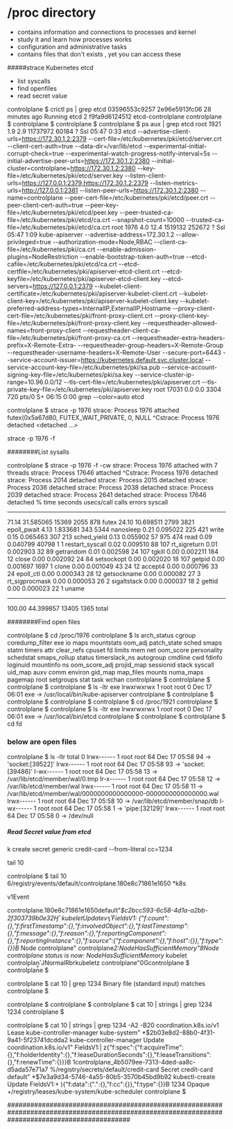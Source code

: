 # /proc directory


- contains information and connections to processes and kernel
- study it and learn how processes works 
- configuration and administrative tasks
- contains files that don't exists , yet you can access these

#####strace Kubernetes etcd

- list syscalls
- find openfiles
- read secret value




controlplane $ crictl ps | grep etcd
03596553c9257       2e96e5913fc06       28 minutes ago      Running             etcd                      2                   f9fa9d6124512       etcd-controlplane
controlplane $ 
controlplane $ 
controlplane $ 
controlplane $ ps aux | grep etcd
root        1921  1.9  2.9 11737972 60184 ?      Ssl  05:47   0:33 etcd --advertise-client-urls=https://172.30.1.2:2379 --cert-file=/etc/kubernetes/pki/etcd/server.crt --client-cert-auth=true --data-dir=/var/lib/etcd --experimental-initial-corrupt-check=true --experimental-watch-progress-notify-interval=5s --initial-advertise-peer-urls=https://172.30.1.2:2380 --initial-cluster=controlplane=https://172.30.1.2:2380 --key-file=/etc/kubernetes/pki/etcd/server.key --listen-client-urls=https://127.0.0.1:2379,https://172.30.1.2:2379 --listen-metrics-urls=http://127.0.0.1:2381 --listen-peer-urls=https://172.30.1.2:2380 --name=controlplane --peer-cert-file=/etc/kubernetes/pki/etcd/peer.crt --peer-client-cert-auth=true --peer-key-file=/etc/kubernetes/pki/etcd/peer.key --peer-trusted-ca-file=/etc/kubernetes/pki/etcd/ca.crt --snapshot-count=10000 --trusted-ca-file=/etc/kubernetes/pki/etcd/ca.crt
root        1976  4.0 12.4 1519132 252672 ?      Ssl  05:47   1:09 kube-apiserver --advertise-address=172.30.1.2 --allow-privileged=true --authorization-mode=Node,RBAC --client-ca-file=/etc/kubernetes/pki/ca.crt --enable-admission-plugins=NodeRestriction --enable-bootstrap-token-auth=true --etcd-cafile=/etc/kubernetes/pki/etcd/ca.crt --etcd-certfile=/etc/kubernetes/pki/apiserver-etcd-client.crt --etcd-keyfile=/etc/kubernetes/pki/apiserver-etcd-client.key --etcd-servers=https://127.0.0.1:2379 --kubelet-client-certificate=/etc/kubernetes/pki/apiserver-kubelet-client.crt --kubelet-client-key=/etc/kubernetes/pki/apiserver-kubelet-client.key --kubelet-preferred-address-types=InternalIP,ExternalIP,Hostname --proxy-client-cert-file=/etc/kubernetes/pki/front-proxy-client.crt --proxy-client-key-file=/etc/kubernetes/pki/front-proxy-client.key --requestheader-allowed-names=front-proxy-client --requestheader-client-ca-file=/etc/kubernetes/pki/front-proxy-ca.crt --requestheader-extra-headers-prefix=X-Remote-Extra- --requestheader-group-headers=X-Remote-Group --requestheader-username-headers=X-Remote-User --secure-port=6443 --service-account-issuer=https://kubernetes.default.svc.cluster.local --service-account-key-file=/etc/kubernetes/pki/sa.pub --service-account-signing-key-file=/etc/kubernetes/pki/sa.key --service-cluster-ip-range=10.96.0.0/12 --tls-cert-file=/etc/kubernetes/pki/apiserver.crt --tls-private-key-file=/etc/kubernetes/pki/apiserver.key
root       17031  0.0  0.0   3304   720 pts/0    S+   06:15   0:00 grep --color=auto etcd


controlplane $ strace -p 1976
strace: Process 1976 attached
futex(0x5a67d80, FUTEX_WAIT_PRIVATE, 0, NULL
^Cstrace: Process 1976 detached
 <detached ...>



strace -p 1976 -f

########List sysalls

controlplane $ strace -p 1976 -f -cw
strace: Process 1976 attached with 7 threads
strace: Process 17646 attached
^Cstrace: Process 1976 detached
strace: Process 2014 detached
strace: Process 2015 detached
strace: Process 2036 detached
strace: Process 2038 detached
strace: Process 2039 detached
strace: Process 2641 detached
strace: Process 17646 detached
% time     seconds  usecs/call     calls    errors syscall
------ ----------- ----------- --------- --------- ----------------
 71.14   31.585065       15369      2055       878 futex
 24.10   10.698511        2799      3821           epoll_pwait
  4.13    1.833681         343      5344           nanosleep
  0.21    0.095022         225       421           write
  0.15    0.065463         307       213           sched_yield
  0.13    0.055902          57       975       474 read
  0.09    0.040799       40798         1         1 restart_syscall
  0.02    0.009510          88       107           rt_sigreturn
  0.01    0.002903          32        89           getrandom
  0.01    0.002598          24       107           tgkill
  0.00    0.002211         184        12           close
  0.00    0.002092          24        84           setsockopt
  0.00    0.002020          18       107           getpid
  0.00    0.001697        1697         1           clone
  0.00    0.001049          43        24        12 accept4
  0.00    0.000796          33        24           epoll_ctl
  0.00    0.000343          28        12           getsockname
  0.00    0.000082          27         3           rt_sigprocmask
  0.00    0.000053          26         2           sigaltstack
  0.00    0.000037          18         2           gettid
  0.00    0.000023          22         1           uname
------ ----------- ----------- --------- --------- ----------------
100.00   44.399857                 13405      1365 total




########Find open files

controlplane $ cd /proc/1976
controlplane $ ls
arch_status  cgroup      coredump_filter  exe      io         maps       mountstats  oom_adj        patch_state  sched      smaps         statm    timers
attr         clear_refs  cpuset           fd       limits     mem        net         oom_score      personality  schedstat  smaps_rollup  status   timerslack_ns
autogroup    cmdline     cwd              fdinfo   loginuid   mountinfo  ns          oom_score_adj  projid_map   sessionid  stack         syscall  uid_map
auxv         comm        environ          gid_map  map_files  mounts     numa_maps   pagemap        root         setgroups  stat          task     wchan
controlplane $ 
controlplane $ 
controlplane $ 
controlplane $ ls -ltr exe 
lrwxrwxrwx 1 root root 0 Dec 17 06:01 exe -> /usr/local/bin/kube-apiserver
controlplane $ 
controlplane $ 
controlplane $ 
controlplane $ 
controlplane $ cd /proc/1921
controlplane $ 
controlplane $ 
controlplane $ ls -ltr exe 
lrwxrwxrwx 1 root root 0 Dec 17 06:01 exe -> /usr/local/bin/etcd
controlplane $ 
controlplane $ 
controlplane $ cd fd

 ### below are open files
controlplane $ ls -ltr
total 0
lrwx------ 1 root root 64 Dec 17 05:58 94 -> 'socket:[39522]'
lrwx------ 1 root root 64 Dec 17 05:58 93 -> 'socket:[39486]'
l-wx------ 1 root root 64 Dec 17 05:58 13 -> /var/lib/etcd/member/wal/0.tmp
lr-x------ 1 root root 64 Dec 17 05:58 12 -> /var/lib/etcd/member/wal
lrwx------ 1 root root 64 Dec 17 05:58 11 -> /var/lib/etcd/member/wal/0000000000000000-0000000000000000.wal
lrwx------ 1 root root 64 Dec 17 05:58 10 -> /var/lib/etcd/member/snap/db
l-wx------ 1 root root 64 Dec 17 05:58 1 -> 'pipe:[32129]'
lrwx------ 1 root root 64 Dec 17 05:58 0 -> /dev/null




##### Read Secret value from etcd

k create secret generic credit-card --from-literal cc=1234

tail 10


controlplane $ tail 10
6/registry/events/default/controlplane.180e8c71861e1650
*k8s


v1Event

controlplane.180e8c71861e1650default"*$c2bcc593-6c58-4d1a-a2bb-2f303739b0e32Ӈ˺
kubeletUpdatevԇ˺FieldsV1:
{"f:count":{},"f:firstTimestamp":{},"f:involvedObject":{},"f:lastTimestamp":{},"f:message":{},"f:reason":{},"f:reportingComponent":{},"f:reportingInstance":{},"f:source":{"f:component":{},"f:host":{}},"f:type":{}}B*
Node
    controlplane"
                 controlplane*2:NodeHasSufficientMemory"8Node controlplane status is now: NodeHasSufficientMemory*
kubelet
       controlplan͇͇˺JNormalRbrkubeletz
                                       controlplane"0Gcontrolplane $ 
controlplane $ 


controlplane $ cat 10 | grep 1234
Binary file (standard input) matches
controlplane $ 

controlplane $ 
controlplane $ 
controlplane $ cat 10 | strings | grep 1234
1234
controlplane $ 



controlplane $ cat 10 | strings | grep 1234 -A2 -B20
coordination.k8s.io/v1
Lease
kube-controller-manager
kube-system"
*$2b03e8d2-88b0-4f31-9a41-5f23741dcdda2
kube-controller-manager
Update
coordination.k8s.io/v1"
FieldsV1:|
z{"f:spec":{"f:acquireTime":{},"f:holderIdentity":{},"f:leaseDurationSeconds":{},"f:leaseTransitions":{},"f:renewTime":{}}}B
1controlplane_4b5079ee-7313-4ded-aa8c-d5ada57e71a7
%/registry/secrets/default/credit-card
Secret
credit-card
default"
*$7e3a9d34-5746-4a55-80b5-3570b45bd9b92
kubectl-create
Update
FieldsV1:+
){"f:data":{".":{},"f:cc":{}},"f:type":{}}B
1234
Opaque
+/registry/leases/kube-system/kube-scheduler
controlplane $ 

################################################################################################################################################
